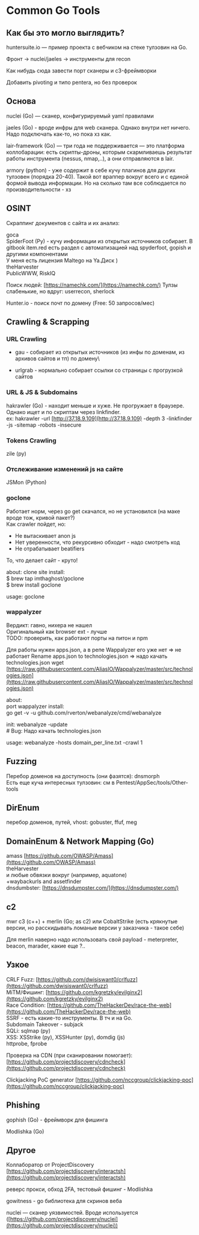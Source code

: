 # Common Go Tools

## Как бы это могло выглядить?

huntersuite.io — пример проекта с вебчиком на стеке тулзовин на Go.

Фронт -> nuclei/jaeles -> инструменты для recon

Как нибудь сюда завести порт сканеры и c3-фреймворки

Добавить pivoting и типо pentera, но без проверок

## Основа

nuclei (Go) — сканер, конфигурируемый yaml правилами

jaeles (Go) - вроде инфры для web сканера. Однако внутри нет ничего. Надо подключать как-то, но пока хз как.

lair-framework (Go) — три года не поддерживается — это платформа коллобарации: есть скрипты-дроны, которым скармливаешь результат работы инструмента (nessus, nmap,..), а они отправляются в lair.&#x20;

armory (python) - уже содержит в себе кучу плагинов для других тулзовен (порядка 20-40). Такой вот враппер вокруг всего и с единой формой вывода информации. Но на сколько там все соблюдается по производительности - хз

## OSINT

Скраппинг документов с сайта и их анализ:&#x20;

goca \
SpiderFoot (Py) - кучу информации из открытых источников собирает. В gitbook item.red есть раздел с автоматизацией над spyderfoot, gopish и другими компонентами\
У меня есть лицензия Maltego на Ya.Диск ) \
theHarvester \
PublicWWW, RiskIQ

Поиск людей: [https://namechk.com/](https://namechk.com/) Тулзы слабенькие, но вдруг: userrecon, sherlock

Hunter.io - поиск почт по домену (Free: 50 запросов/мес)

## Crawling & Scrapping

### URL Crawling

* gau - собирает из открытых источников (из инфы по доменам, из архивов сайтов и тп) по домену\

* urlgrab - нормально собирает ссылки со страницы с прогрузкой сайтов

### URL & JS & Subdomains

hakrawler (Go) - находит меньше и хуже. Не прогружает в браузере. Однако ищет и по скриптам через linkfinder.\
ex: hakrawler -url [http://37.18.9.109](http://37.18.9.109) -depth 3 -linkfinder -js -sitemap -robots -insecure

### Tokens Crawling

zile (py)

### Отслеживание изменений js на сайте

JSMon (Python)

### goclone

Работает норм, через go get скачался, но не установился (на маке вроде тож, кривой пакет?) \
Как crawler пойдет, но:

* Не вытаскивает anon js
* Нет уверенности, что рекурсивно обходит - надо смотреть код
* Не отрабатывает beatifiers

То, что делает сайт - круто!

about: clone site install: \
$ brew tap imthaghost/goclone \
$ brew install goclone

usage: goclone&#x20;

### wappalyzer

Вердикт: гавно, нихера не нашел \
Оригинальный как browser ext - лучше \
TODO: проверить, как работают порты на питон и npm

Для работы нужен apps.json, а в репе Wappalyzer его уже нет => не работает Rename apps.json to technologies.json => надо качать technologies.json wget [https://raw.githubusercontent.com/AliasIO/Wappalyzer/master/src/technologies.json](https://raw.githubusercontent.com/AliasIO/Wappalyzer/master/src/technologies.json)

about: \
port wappalyzer install: \
go get -v -u github.com/rverton/webanalyze/cmd/webanalyze&#x20;

init: webanalyze -update \
\# Bug: Надо качать technologies.json&#x20;

usage: webanalyze -hosts domain\_per\_line.txt -crawl 1

## Fuzzing

Перебор доменов на доступность (они фазятся): dnsmorph \
Есть еще куча интересных тулзовин: см в Pentest/AppSec/tools/Other-tools

## DirEnum

перебор доменов, путей, vhost: gobuster, ffuf, meg

## DomainEnum & Network Mapping (Go)

amass [https://github.com/OWASP/Amass](https://github.com/OWASP/Amass) \
theHarvester \
и любые обвязки вокруг (например, aquatone) \
\+waybackurls and assetfinder\
dnsdumbster: [https://dnsdumpster.com/](https://dnsdumpster.com/)

## с2

mwr с3 (c++) + merlin (Go; as c2) или CobaltStrike (есть крякнутые версии, но расскидывать ломаные версии у заказчика - такое себе)

Для merlin наверно надо использовать свой payload - meterpreter, beacon, marader,  какие еще ?..&#x20;

## Узкое

CRLF Fuzz: [https://github.com/dwisiswant0/crlfuzz](https://github.com/dwisiswant0/crlfuzz) \
MiTM/Фишинг: [https://github.com/kgretzky/evilginx2](https://github.com/kgretzky/evilginx2) \
Race Condition: [https://github.com/TheHackerDev/race-the-web](https://github.com/TheHackerDev/race-the-web) \
SSRF - есть какие-то инструменты. В тч и на Go. \
Subdomain Takeover - subjack \
SQLi: sqlmap (py) \
XSS: XSStrike (py), XSSHunter (py), domdig (js) \
httprobe, fprobe

Проверка на CDN (при сканировании помогает): [https://github.com/projectdiscovery/cdncheck](https://github.com/projectdiscovery/cdncheck)

Clickjacking PoC generator [https://github.com/nccgroup/clickjacking-poc](https://github.com/nccgroup/clickjacking-poc)

## Phishing

gophish  (Go) - фреймворк для фишинга

Modlishka (Go)

## Другое

Коллаборатор от ProjectDiscovery [https://github.com/projectdiscovery/interactsh](https://github.com/projectdiscovery/interactsh)

реверс прокси, обход 2FA, тестовый фишинг - Modlishka

gowitness - go библиотека для скринов веба

nuclei — сканер уязвимостей. Вроде используется ([https://github.com/projectdiscovery/nuclei](https://github.com/projectdiscovery/nuclei))
